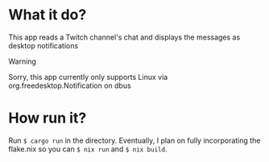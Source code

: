# What it do?
This app reads a Twitch channel's chat and displays the messages as desktop notifications
> [!Warning]
> Sorry, this app currently only supports Linux via org.freedesktop.Notification on dbus

# How run it?
Run `$ cargo run` in the directory. Eventually, I plan on fully incorporating the flake.nix so you can `$ nix run` and `$ nix build`.

